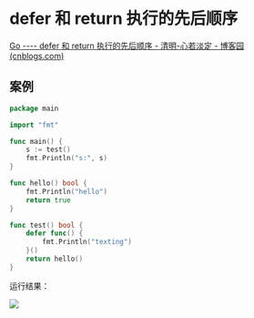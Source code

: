 # defer 和 return 执行的先后顺序
[Go ---- defer 和 return 执行的先后顺序 - 清明-心若淡定 - 博客园 (cnblogs.com)](https://www.cnblogs.com/saryli/p/11371912.html#:~:text=Go%20%E4%B8%AD%20defer%20%E5%92%8C,return%20%E6%89%A7%E8%A1%8C%E7%9A%84%E5%85%88%E5%90%8E%E9%A1%BA%E5%BA%8F%20%E5%A4%9A%E4%B8%AAdefer%E7%9A%84%E6%89%A7%E8%A1%8C%E9%A1%BA%E5%BA%8F%E4%B8%BA%E2%80%9C%E5%90%8E%E8%BF%9B%E5%85%88%E5%87%BA%E2%80%9D%EF%BC%9B%20defer%E3%80%81return%E3%80%81%E8%BF%94%E5%9B%9E%E5%80%BC%E4%B8%89%E8%80%85%E7%9A%84%E6%89%A7%E8%A1%8C%E9%80%BB%E8%BE%91%E5%BA%94%E8%AF%A5%E6%98%AF%EF%BC%9Areturn%E6%9C%80%E5%85%88%E6%89%A7%E8%A1%8C%EF%BC%8Creturn%E8%B4%9F%E8%B4%A3%E5%B0%86%E7%BB%93%E6%9E%9C%E5%86%99%E5%85%A5%E8%BF%94%E5%9B%9E%E5%80%BC%E4%B8%AD%EF%BC%9B%E6%8E%A5%E7%9D%80defer%E5%BC%80%E5%A7%8B%E6%89%A7%E8%A1%8C%E4%B8%80%E4%BA%9B%E6%94%B6%E5%B0%BE%E5%B7%A5%E4%BD%9C%EF%BC%9B%E6%9C%80%E5%90%8E%E5%87%BD%E6%95%B0%E6%90%BA%E5%B8%A6%E5%BD%93%E5%89%8D%E8%BF%94%E5%9B%9E%E5%80%BC%E9%80%80%E5%87%BA%E3%80%82)

## 案例
```go
package main

import "fmt"

func main() {
	s := test()
	fmt.Println("s:", s)
}

func hello() bool {
	fmt.Println("hello")
	return true
}

func test() bool {
	defer func() {
		fmt.Println("texting")
	}()
	return hello()
}

```

运行结果：

![](https://cdn.jsdelivr.net/gh/WeiXinao/imgBed2@main/img/202402052124700.png)


